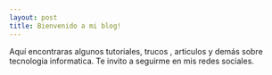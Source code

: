 ```yaml
---
layout: post
title: Bienvenido a mi blog!
---
```


Aquí encontraras algunos tutoriales, trucos , articulos y demás sobre tecnologia informatica.
Te invito a seguirme en mis redes sociales.

